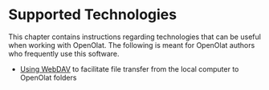# Supported Technologies

This chapter contains instructions regarding technologies that can be useful
when working with OpenOlat. The following is meant for OpenOlat authors who
frequently use this software.

  * [Using WebDAV](Using+WebDAV.html) to facilitate file transfer from the local computer to OpenOlat folders

